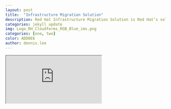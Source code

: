 ```yaml
---
layout: post
title:  "Infrastructure Migration Solution"
description: Red Hat Infrastructure Migration Solution is Red Hat’s solution for moving your virtual machines from VMware to Red Hat Virtualization. The infrastructure migration is performed with Red Hat CloudForms and this article illustrates the method to achieve this use case.
categories: jekyll update
img: Logo_RH_Cloudforms_RGB_Blue_ims.png
categories: [one, two]
color: ADD8E6
author: dennis.lee
---
```

<iframe src="https://docs.google.com/document/d/e/2PACX-1vQzke1hwFfKeTBw2K2AUpe5Gr5_12WNAwSSCFvXoAKmqFpCo6FlpcEVQrA6JKY1oG0TJQg8OGYcv9JM/pub?embedded=true"></iframe>
